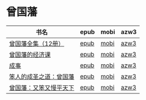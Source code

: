 # 曾国藩

| 书名 | epub | mobi | azw3 |
| --- | --- | --- | --- |
| [曾国藩全集（12册）](http://ct.dalanmei.com/f/31084289-571648780-e9f252) | [epub](http://ct.dalanmei.com/f/31084289-571648780-e9f252) | [mobi](http://ct.dalanmei.com/f/31084289-572120216-d5fdbb) | [azw3](http://ct.dalanmei.com/f/31084289-572180487-e20cb4) |
| [曾国藩的经济课](http://ct.dalanmei.com/f/31084289-571638471-7e8995) | [epub](http://ct.dalanmei.com/f/31084289-571638471-7e8995) | [mobi](http://ct.dalanmei.com/f/31084289-572120998-992cf3) | [azw3](http://ct.dalanmei.com/f/31084289-572182498-3160ef) |
| [成事](http://ct.dalanmei.com/f/31084289-571512248-83eed9) | [epub](http://ct.dalanmei.com/f/31084289-571512248-83eed9) | [mobi](http://ct.dalanmei.com/f/31084289-571776589-c13584) | [azw3](http://ct.dalanmei.com/f/31084289-571922267-e34466) |
| [笨人的成圣之道：曾国藩](http://ct.dalanmei.com/f/31084289-571453912-531eda) | [epub](http://ct.dalanmei.com/f/31084289-571453912-531eda) | [mobi](http://ct.dalanmei.com/f/31084289-571787469-22e37b) | [azw3](http://ct.dalanmei.com/f/31084289-571887479-0844c0) |
| [曾国藩：又笨又慢平天下](None) | [epub](None) | [mobi](None) | [azw3](None) |
